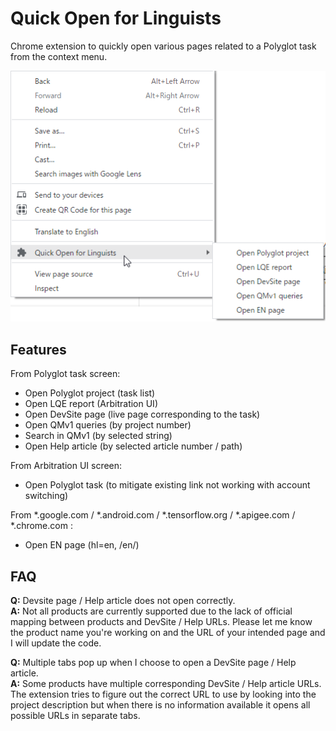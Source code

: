 # Quick Open for Linguists
Chrome extension to quickly open various pages related to a Polyglot task from the context menu.

![Screenshot](./images/screenshot.png)

## Features
From Polyglot task screen:
- Open Polyglot project (task list)
- Open LQE report (Arbitration UI)
- Open DevSite page (live page corresponding to the task)
- Open QMv1 queries (by project number)
- Search in QMv1 (by selected string)
- Open Help article (by selected article number / path)

From Arbitration UI screen:
- Open Polyglot task (to mitigate existing link not working with account switching)

From \*.google.com / \*.android.com / \*.tensorflow.org / \*.apigee.com / \*.chrome.com :
- Open EN page (hl=en, /en/)

## FAQ
**Q:** Devsite page / Help article does not open correctly.  
**A:** Not all products are currently supported due to the lack of official mapping between products and DevSite / Help URLs. Please let me know the product name you're working on and the URL of your intended page and I will update the code.

**Q:** Multiple tabs pop up when I choose to open a DevSite page / Help article.  
**A:** Some products have multiple corresponding DevSite / Help article URLs. The extension tries to figure out the correct URL to use by looking into the project description but when there is no information available it opens all possible URLs in separate tabs.
